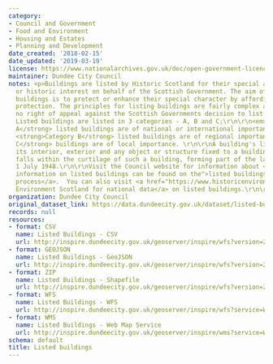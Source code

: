 ```yaml
---
category:
- Council and Government
- Food and Environment
- Housing and Estates
- Planning and Development
date_created: '2018-02-15'
date_updated: '2019-03-19'
license: https://www.nationalarchives.gov.uk/doc/open-government-licence/version/3/
maintainer: Dundee City Council
notes: <p>Buildings are listed by Historic Scotland for their special architectural
  or historic interest on behalf of the Scottish Government. The aim of listing such
  buildings is to protect or enhance their special character by affording them statutory
  protection. The principles for listing buildings are fairly complex and there is
  no right of appeal against the Scottish Governments decision to list a property.
  Listed buildings are listed in 3 categories - A, B and C;\r\n\r\n<em> <strong>Category
  A</strong> listed buildings are of national or international importance. \r\n</em>
  <strong>Category B</strong> listed buildings are of regional importance. \r\n* <strong>Category
  C</strong> buildings are of local importance. \r\n\r\nA building's listing covers
  its interior, exterior and any object or structure fixed to a building or which
  falls within the curtilage of such a building, forming part of the land since before
  1 July 1948.\r\n\r\nVisit the Council website for information about <a href="Further
  information on listed buildings can be found on the">listed buildings and the planning
  process</a>.  You can also visit <a href="https://www.historicenvironment.scot/advice-and-support/listing-scheduling-and-designations/listed-buildings/search-for-a-listed-building/">Historic
  Environment Scotland for national data</a> on listed buildings.\r\n\r\n</p>
organization: Dundee City Council
original_dataset_link: https://data.dundeecity.gov.uk/dataset/listed-buildings
records: null
resources:
- format: CSV
  name: Listed Buildings - CSV
  url: http://inspire.dundeecity.gov.uk/geoserver/inspire/wfs?version=2.0.0&service=wfs&request=GetFeature&typeName=inspire:LISTEDBUILDINGS&outputFormat=csv
- format: GEOJSON
  name: Listed Buildings - GeoJSON
  url: http://inspire.dundeecity.gov.uk/geoserver/inspire/wfs?version=2.0.0&service=wfs&request=GetFeature&typeName=inspire:LISTEDBUILDINGS&outputFormat=application/json&srsName=EPSG:4326
- format: ZIP
  name: Listed Buildings - Shapefile
  url: http://inspire.dundeecity.gov.uk/geoserver/inspire/wfs?version=2.0.0&service=wfs&request=GetFeature&typeName=inspire:LISTEDBUILDINGS&outputFormat=SHAPE-ZIP
- format: WFS
  name: Listed Buildings - WFS
  url: http://inspire.dundeecity.gov.uk/geoserver/inspire/wfs?service=WFS&version=2.0.0&request=getCapabilities
- format: WMS
  name: Listed Buildings - Web Map Service
  url: http://inspire.dundeecity.gov.uk/geoserver/inspire/wms?service=Wms&version=1.3.0&request=getCapabilities
schema: default
title: Listed buildings
---
```

